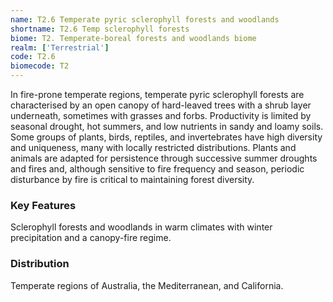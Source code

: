 ```yaml
---
name: T2.6 Temperate pyric sclerophyll forests and woodlands
shortname: T2.6 Temp sclerophyll forests
biome: T2. Temperate-boreal forests and woodlands biome
realm: ['Terrestrial']
code: T2.6
biomecode: T2
---
```


In fire-prone temperate regions, temperate pyric sclerophyll forests are characterised by an open canopy of hard-leaved trees with a shrub layer underneath, sometimes with grasses and forbs. Productivity is limited by seasonal drought, hot summers, and low nutrients in sandy and loamy soils. Some groups of plants, birds, reptiles, and invertebrates have high diversity and uniqueness, many with locally restricted distributions. Plants and animals are adapted for persistence through successive summer droughts and fires and, although sensitive to fire frequency and season, periodic disturbance by fire is critical to maintaining forest diversity.

### Key Features

Sclerophyll forests and woodlands in warm climates with winter precipitation and a canopy-fire regime.

### Distribution

Temperate regions of Australia, the Mediterranean, and California.

